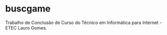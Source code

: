 # buscgame
Trabalho de Conclusão de Curso do Técnico em Informática para Internet - ETEC Lauro Gomes.
